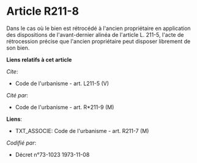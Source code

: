 # Article R211-8

Dans le cas où le bien est rétrocédé à l'ancien propriétaire en application des dispositions de l'avant-dernier alinéa de
l'article L. 211-5, l'acte de rétrocession précise que l'ancien propriétaire peut disposer librement de son bien.

**Liens relatifs à cet article**

_Cite_:

  - Code de l'urbanisme - art. L211-5 (V)

_Cité par_:

  - Code de l'urbanisme - art. R*211-9 (M)

**Liens**:

  - TXT_ASSOCIE: Code de l'urbanisme - art. R211-7 (M)

_Codifié par_:

  - Décret n°73-1023 1973-11-08
